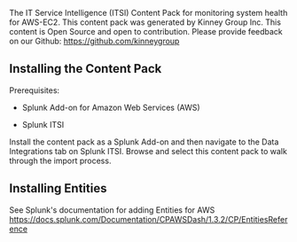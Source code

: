 The IT Service Intelligence (ITSI) Content Pack for monitoring system health for AWS-EC2. This content pack was generated by Kinney Group Inc. This content is Open Source and open to contribution. Please provide feedback on our Github: https://github.com/kinneygroup

## Installing the Content Pack

Prerequisites:
- Splunk Add-on for Amazon Web Services (AWS)

- Splunk ITSI

Install the content pack as a Splunk Add-on and then navigate to the Data Integrations tab on Splunk ITSI. Browse and select this content pack to walk through the import process.

## Installing Entities
See Splunk's documentation for adding Entities for AWS
https://docs.splunk.com/Documentation/CPAWSDash/1.3.2/CP/EntitiesReference